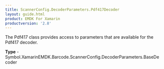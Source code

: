 ```yaml
---
title: ScannerConfig.DecoderParameters.Pdf417Decoder
layout: guide.html 
product: EMDK For Xamarin 
productversion: '2.8' 
---
```

The Pdf417 class provides access to parameters that are available for the Pdf417 decoder.

**Type** - Symbol.XamarinEMDK.Barcode.ScannerConfig.DecoderParameters.BaseDecoder



